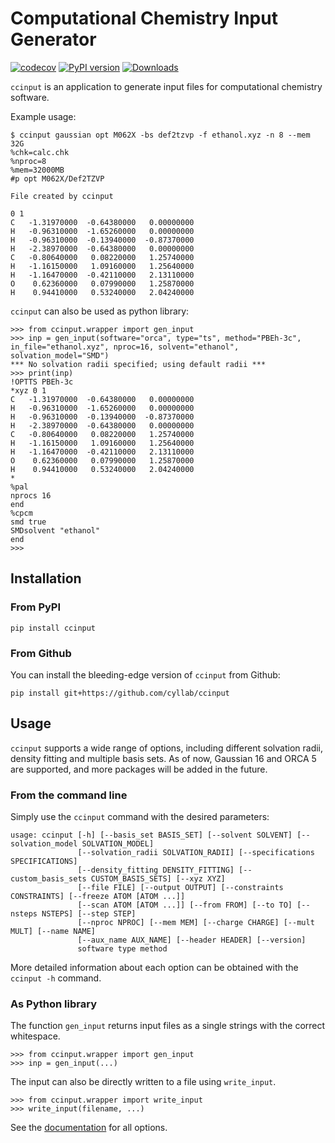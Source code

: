 # Computational Chemistry Input Generator

[![codecov](https://codecov.io/gh/cyllab/ccinput/branch/main/graph/badge.svg?token=ox4smJs0vh)](https://codecov.io/gh/cyllab/ccinput)
[![PyPI version](https://badge.fury.io/py/ccinput.svg)](https://badge.fury.io/py/ccinput)
[![Downloads](https://pepy.tech/badge/ccinput)](https://pepy.tech/project/ccinput)

`ccinput` is an application to generate input files for computational chemistry software.

Example usage:
```
$ ccinput gaussian opt M062X -bs def2tzvp -f ethanol.xyz -n 8 --mem 32G
%chk=calc.chk
%nproc=8
%mem=32000MB
#p opt M062X/Def2TZVP

File created by ccinput

0 1
C   -1.31970000  -0.64380000   0.00000000
H   -0.96310000  -1.65260000   0.00000000
H   -0.96310000  -0.13940000  -0.87370000
H   -2.38970000  -0.64380000   0.00000000
C   -0.80640000   0.08220000   1.25740000
H   -1.16150000   1.09160000   1.25640000
H   -1.16470000  -0.42110000   2.13110000
O    0.62360000   0.07990000   1.25870000
H    0.94410000   0.53240000   2.04240000

```

`ccinput` can also be used as python library:

```
>>> from ccinput.wrapper import gen_input
>>> inp = gen_input(software="orca", type="ts", method="PBEh-3c", in_file="ethanol.xyz", nproc=16, solvent="ethanol", solvation_model="SMD")
*** No solvation radii specified; using default radii ***
>>> print(inp)
!OPTTS PBEh-3c
*xyz 0 1
C   -1.31970000  -0.64380000   0.00000000
H   -0.96310000  -1.65260000   0.00000000
H   -0.96310000  -0.13940000  -0.87370000
H   -2.38970000  -0.64380000   0.00000000
C   -0.80640000   0.08220000   1.25740000
H   -1.16150000   1.09160000   1.25640000
H   -1.16470000  -0.42110000   2.13110000
O    0.62360000   0.07990000   1.25870000
H    0.94410000   0.53240000   2.04240000
*
%pal
nprocs 16
end
%cpcm
smd true
SMDsolvent "ethanol"
end
>>>
```

## Installation
### From PyPI
```
pip install ccinput
```

### From Github
You can install the bleeding-edge version of `ccinput` from Github:
```
pip install git+https://github.com/cyllab/ccinput
```

## Usage
`ccinput` supports a wide range of options, including different solvation radii, density fitting and multiple basis sets. As of now, Gaussian 16 and ORCA 5 are supported, and more packages will be added in the future.
### From the command line
Simply use the `ccinput` command with the desired parameters:
```
usage: ccinput [-h] [--basis_set BASIS_SET] [--solvent SOLVENT] [--solvation_model SOLVATION_MODEL]
               [--solvation_radii SOLVATION_RADII] [--specifications SPECIFICATIONS]
               [--density_fitting DENSITY_FITTING] [--custom_basis_sets CUSTOM_BASIS_SETS] [--xyz XYZ]
               [--file FILE] [--output OUTPUT] [--constraints CONSTRAINTS] [--freeze ATOM [ATOM ...]]
               [--scan ATOM [ATOM ...]] [--from FROM] [--to TO] [--nsteps NSTEPS] [--step STEP]
               [--nproc NPROC] [--mem MEM] [--charge CHARGE] [--mult MULT] [--name NAME]
               [--aux_name AUX_NAME] [--header HEADER] [--version]
               software type method
```

More detailed information about each option can be obtained with the `ccinput -h` command.

### As Python library
The function `gen_input` returns input files as a single strings with the correct whitespace.

```
>>> from ccinput.wrapper import gen_input
>>> inp = gen_input(...)
```

The input can also be directly written to a file using `write_input`.
```
>>> from ccinput.wrapper import write_input
>>> write_input(filename, ...)
```

See the [documentation](https://ccinput.readthedocs.io/en/latest/usage.html) for all options.
